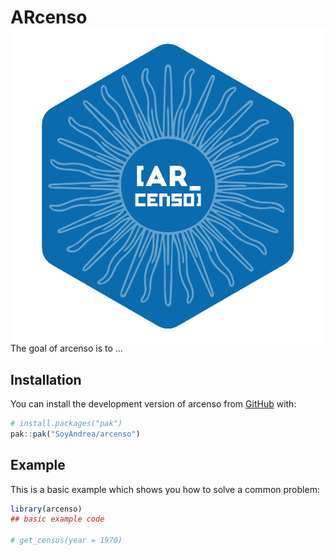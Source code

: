 
<!-- README.md is generated from README.Rmd. Please edit that file -->

# **ARcenso** <img src="man/figures/logo.png" align="right" style="float:right;"  />

<!-- badges: start -->
<!-- badges: end -->

The goal of arcenso is to …

## Installation

You can install the development version of arcenso from
[GitHub](https://github.com/) with:

``` r
# install.packages("pak")
pak::pak("SoyAndrea/arcenso")
```

## Example

This is a basic example which shows you how to solve a common problem:

``` r
library(arcenso)
## basic example code

# get_census(year = 1970)
```
